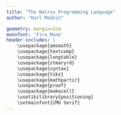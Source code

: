 ```yaml
---
title: "The Walrus Programming Language"
author: "Karl Meakin"

geometry: margin=1cm
monofont: 'Fira Mono'
header-includes: |
    \usepackage{amsmath} 
    \usepackage{textcomp}
    \usepackage{longtable}
    \usepackage{stmaryrd}
    \usepackage{syntax}
    \usepackage{tikz}
    \usepackage{mathpartir}
    \usepackage{proof}
    \usepackage{makecell}
    \usetikzlibrary{positioning}
    \setmainfont{CMU Serif}
---
```

